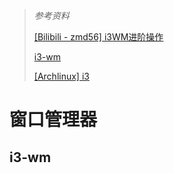 > *参考资料*
>
> [[Bilibili - zmd56] i3WM进阶操作](https://www.bilibili.com/video/BV1WU4y1J7Y8/?spm_id_from=333.788.recommend_more_video.-1)
>
> [i3-wm](https://i3wm.org/)
>
> [[Archlinux] i3](https://wiki.archlinux.org/title/I3_(%E7%AE%80%E4%BD%93%E4%B8%AD%E6%96%87))

# 窗口管理器

## i3-wm